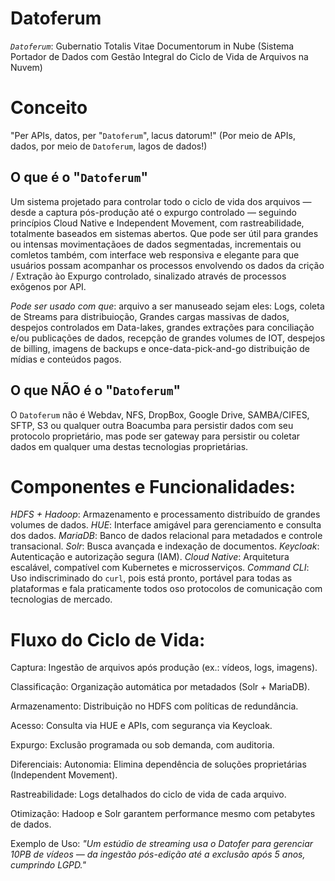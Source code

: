 # Datoferum
*`Datoferum`*: Gubernatio Totalis Vitae Documentorum in Nube
(Sistema Portador de Dados com Gestão Integral do Ciclo de Vida de Arquivos na Nuvem)



# Conceito
"Per APIs, datos, per "`Datoferum`", lacus datorum!"
(Por meio de APIs, dados, por meio de `Datoferum`, lagos de dados!)

## O que é o "`Datoferum`"
Um sistema projetado para controlar todo o ciclo de vida dos arquivos — desde a captura pós-produção até o expurgo controlado — seguindo princípios Cloud Native e Independent Movement, com rastreabilidade, totalmente baseados em sistemas abertos. Que pode ser útil para grandes ou intensas movimentaçãoes de dados segmentadas, incrementais ou comletos também, com interface web responsiva e elegante para que usuários possam acompanhar os processos envolvendo os dados da crição / Extração ào Expurgo controlado, sinalizado através de processos exôgenos por API.

*Pode ser usado com que*: arquivo a ser manuseado sejam eles: Logs, coleta de Streams para distribuioção, Grandes cargas massivas de dados, despejos controlados em Data-lakes, grandes extrações para conciliação e/ou publicações de dados, recepção de grandes volumes de IOT, despejos de billing, imagens de backups e once-data-pick-and-go distribuição de mídias e conteúdos pagos.

## O que NÃO é o "`Datoferum`"
O `Datoferum` não é Webdav, NFS, DropBox, Google Drive, SAMBA/CIFES, SFTP, S3 ou qualquer outra Boacumba para persistir dados com seu protocolo proprietário, mas pode ser gateway para persistir ou coletar dados em qualquer uma destas tecnologias proprietárias.

# Componentes e Funcionalidades:
*HDFS + Hadoop*: Armazenamento e processamento distribuído de grandes volumes de dados.
*HUE*: Interface amigável para gerenciamento e consulta dos dados.
*MariaDB*: Banco de dados relacional para metadados e controle transacional.
*Solr*: Busca avançada e indexação de documentos.
*Keycloak*: Autenticação e autorização segura (IAM).
*Cloud Native*: Arquitetura escalável, compatível com Kubernetes e microsserviços.
*Command CLI*: Uso indiscriminado do `curl`, pois está pronto, portável para todas as plataformas e fala praticamente todos oso protocolos de comunicação com tecnologias de mercado.


# Fluxo do Ciclo de Vida:
Captura: Ingestão de arquivos após produção (ex.: vídeos, logs, imagens).

Classificação: Organização automática por metadados (Solr + MariaDB).

Armazenamento: Distribuição no HDFS com políticas de redundância.

Acesso: Consulta via HUE e APIs, com segurança via Keycloak.

Expurgo: Exclusão programada ou sob demanda, com auditoria.

Diferenciais:
Autonomia: Elimina dependência de soluções proprietárias (Independent Movement).

Rastreabilidade: Logs detalhados do ciclo de vida de cada arquivo.

Otimização: Hadoop e Solr garantem performance mesmo com petabytes de dados.

Exemplo de Uso:
*"Um estúdio de streaming usa o Datofer para gerenciar 10PB de vídeos — da ingestão pós-edição até a exclusão após 5 anos, cumprindo LGPD."*
